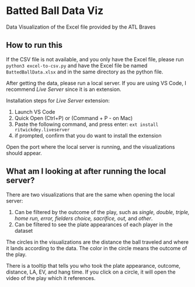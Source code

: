 # Batted Ball Data Viz

Data Visualization of the Excel file provided by the ATL Braves

## How to run this

If the CSV file is not available, and you only have the Excel file, please run `python3 excel-to-csv.py` and have the Excel file be named `BattedBallData.xlsx` and in the same directory as the python file.

After getting the data, please run a local server. If you are using VS Code, I recommend _Live Server_ since it is an extension.

Installation steps for _Live Server_ extension:

1. Launch VS Code
2. Quick Open (Ctrl+P) or (Command + P - on Mac)
3. Paste the following command, and press enter: `ext install ritwickdey.liveserver`
4. if prompted, confirm that you do want to install the extension

Open the port where the local server is running, and the visualizations should appear.

## What am I looking at after running the local server?

There are two visualizations that are the same when opening the local server:

1. Can be filtered by the outcome of the play, such as _single, double, triple, home run, error, fielders choice, sacrifice, out,_ and _other_.
2. Can be filtered to see the plate appearances of each player in the dataset

The circles in the visualizations are the distance the ball traveled and where it lands according to the data. The color in the circle means the outcome of the play.

There is a tooltip that tells you who took the plate appearance, outcome, distance, LA, EV, and hang time. If you click on a circle, it will open the video of the play which it references.

